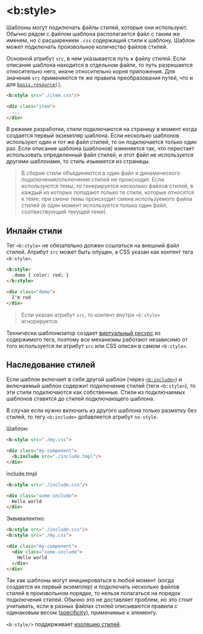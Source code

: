 # &lt;b:style&gt;

Шаблоны могут подключать файлы стилей, которые они используют. Обычно рядом с файлом шаблона располагается файл с таким же именем, но с расширением `.css` содержащий стили к шаблону. Шаблон может подключать произвольное количество файлов стилей.

Основной атрибут `src`, в нем указывается путь к файлу стилей. Если описание шаблона находится в отдельном файле, то путь разрешается относительно него, иначе относительно корня приложения. Для значения `src` применяются те же правила преобразования путей, что и для [`basis.resource()`](../resources.md#basisresource).

```html
<b:style src="./item.css"/>

<div class="item">
  ...
</div>
```

В режиме разработки, стили подключаются на страницу в момент когда создается первый экземпляр шаблона. Если несколько шаблонов используют один и тот же файл стилей, то он подключается только один раз. Если описание шаблона (шаблонов) изменяется так, что перестает использовать определенный файл стилей, и этот файл не используется другими шаблонами, то стиль изымается из страницы.

> В сборке стили объединяются в один файл и динамического подключения/отключения стилей не происходит. Если используются темы, то генерируется несколько файлов стилей, в каждый из которых попадают только те стили, которые относятся к теме; при смене темы происходит смена используемого файла стилей (в один момент используется только один файл, соотвествующий текущей теме).

## Инлайн стили

Тег `<b:style>` не обязательно должен ссылаться на внешний файл стилей. Атрибут `src` может быть опущен, а CSS указан как контент тега `<b:style>`.

```html
<b:style>
  .demo { color: red; }
</b:style>

<div class="demo">
  I'm red
</div>
```

> Если указан атрибут `src`, то контент внутри `<b:style>` игнорируется.

Технически шаблонизатор создает [виртуальный ресурс](resources.md#%D0%92%D0%B8%D1%80%D1%82%D1%83%D0%B0%D0%BB%D1%8C%D0%BD%D1%8B%D0%B5-%D1%80%D0%B5%D1%81%D1%83%D1%80%D1%81%D1%8B) из содержимого тега, поэтому все механизмы работают независимо от того используется ли атрибут `src` или CSS описан в самом `<b:style>`.

## Наследование стилей

Если шаблон включает в себя другой шаблон (через [`<b:include>`](b-include.md)) и включаемый шаблон содержит подключение стилей (теги `<b:style>`), то эти стили подключаются как собственные. Стили из подключаемых шаблонов ставятся до стилей подключающего шаблона.

В случае если нужно включить из другого шаблона только разметку без стилей, то тегу `<b:include>` добавляется атрибут `no-style`.

Шаблон:

```html
<b:style src="./my.css">

<div class="my-component">
  <b:include src="./include.tmpl"/>
</div>
```

include.tmpl

```html
<b:style src="./include.css"/>

<div class="some-include">
  Hello world
</div>
```

Эквивалентно:

```html
<b:style src="./include.css"/>
<b:style src="./my.css">

<div class="my-component">
  <div class="some-include">
    Hello world
  </div>
</div>
```

Так как шаблоны могут инициироваться в любой момент (когда создается их первый экземпляр) и подключать несколько файлов стилей в произвольном порядке, то нельзя полагаться на порядок подключения стилей. Обычно это не доставляет проблем, но это стоит учитывать, если в разных файлах стилей описываются правила с одинаковым весом ([specificity](http://www.w3.org/TR/selectors/#specificity)), применимые к элементу.

`<b:style/>` поддерживает [изоляцию стилей](./isolate-style.md).